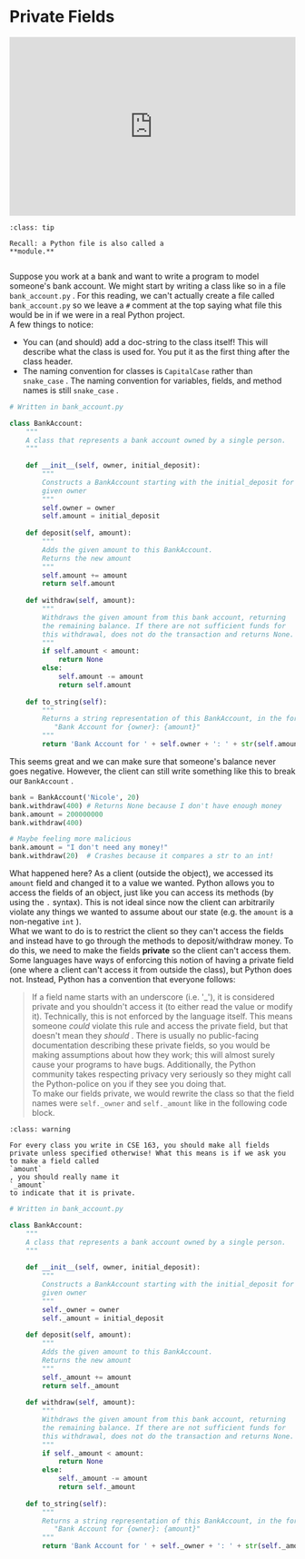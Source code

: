 # Private Fields

<div style="position: relative; padding-bottom: 62.5%; height: 0;">
    <iframe src="https://www.loom.com/embed/de5c457d29854cad9093650e160fc9da?sharedAppSource=personal_library" frameborder="0" webkitallowfullscreen mozallowfullscreen allowfullscreen style="position: absolute; top: 0; left: 0; width: 100%; height: 100%;"></iframe>
</div>


```{admonition} Tip
:class: tip

Recall: a Python file is also called a
**module.**


```

Suppose you work at a bank and want to write a program to model someone's bank account. We might start by writing a class like so in a file `bank_account.py` . For this reading, we can't actually create a file called `bank_account.py` so we leave a `#` comment at the top saying what file this would be in if we were in a real Python project.  
A few things to notice:  
-  You can (and should) add a doc-string to the class itself! This will describe what the class is used for. You put it as the first thing after the class header.  
-  The naming convention for classes is     `CapitalCase`     rather than     `snake_case`     . The naming convention for variables, fields, and method names is still     `snake_case`     .  

```python
# Written in bank_account.py

class BankAccount:
    """
    A class that represents a bank account owned by a single person.
    """
    
    def __init__(self, owner, initial_deposit):
        """
        Constructs a BankAccount starting with the initial_deposit for the
        given owner
        """
        self.owner = owner
        self.amount = initial_deposit
        
    def deposit(self, amount):
        """
        Adds the given amount to this BankAccount. 
        Returns the new amount
        """
        self.amount += amount
        return self.amount
        
    def withdraw(self, amount):
        """
        Withdraws the given amount from this bank account, returning 
        the remaining balance. If there are not sufficient funds for 
        this withdrawal, does not do the transaction and returns None.
        """
        if self.amount < amount:
            return None
        else:
            self.amount -= amount
            return self.amount
        
    def to_string(self):
        """
        Returns a string representation of this BankAccount, in the format:
           "Bank Account for {owner}: {amount}"
        """
        return 'Bank Account for ' + self.owner + ': ' + str(self.amount)
```

This seems great and we can make sure that someone's balance never goes negative. However, the client can still write something like this to break our `BankAccount` .  
```python
bank = BankAccount('Nicole', 20)
bank.withdraw(400) # Returns None because I don't have enough money
bank.amount = 200000000 
bank.withdraw(400) 

# Maybe feeling more malicious
bank.amount = "I don't need any money!"
bank.withdraw(20)  # Crashes because it compares a str to an int!
```

What happened here? As a client (outside the object), we accessed its `amount` field and changed it to a value we wanted. Python allows you to access the fields of an object, just like you can access its methods (by using the `.` syntax). This is not ideal since now the client can arbitrarily violate any things we wanted to assume about our state (e.g. the `amount` is a non-negative `int` ).  
What we want to do is to restrict the client so they can't access the fields and instead have to go through the methods to deposit/withdraw money. To do this, we need to make the fields **private** so the client can't access them.  
Some languages have ways of enforcing this notion of having a private field (one where a client can't access it from outside the class), but Python does not. Instead, Python has a convention that everyone follows:  
> If a field name starts with an underscore (i.e. '_'), it is considered private and you shouldn't access it (to either read the value or modify it).
Technically, this is not enforced by the language itself. This means someone *could* violate this rule and access the private field, but that doesn't mean they *should* . There is usually no public-facing documentation describing these private fields, so you would be making assumptions about how they work; this will almost surely cause your programs to have bugs. Additionally, the Python community takes respecting privacy very seriously so they might call the Python-police on you if they see you doing that.  
To make our fields private, we would rewrite the class so that the field names were `self._owner` and `self._amount` like in the following code block.  

```{admonition} Warning
:class: warning

For every class you write in CSE 163, you should make all fields private unless specified otherwise! What this means is if we ask you to make a field called
`amount`
, you should really name it
`_amount`
to indicate that it is private.

```

```python
# Written in bank_account.py

class BankAccount:
    """
    A class that represents a bank account owned by a single person.
    """
    
    def __init__(self, owner, initial_deposit):
        """
        Constructs a BankAccount starting with the initial_deposit for the
        given owner
        """
        self._owner = owner
        self._amount = initial_deposit
        
    def deposit(self, amount):
        """
        Adds the given amount to this BankAccount. 
        Returns the new amount
        """
        self._amount += amount
        return self._amount
        
    def withdraw(self, amount):
        """
        Withdraws the given amount from this bank account, returning 
        the remaining balance. If there are not sufficient funds for 
        this withdrawal, does not do the transaction and returns None.
        """
        if self._amount < amount:
            return None
        else:
            self._amount -= amount
            return self._amount
        
    def to_string(self):
        """
        Returns a string representation of this BankAccount, in the format:
           "Bank Account for {owner}: {amount}"
        """
        return 'Bank Account for ' + self._owner + ': ' + str(self._amount)
```

